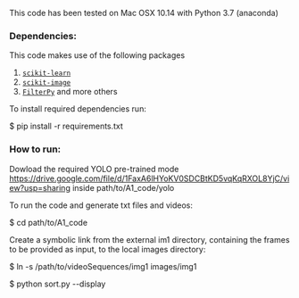 This code has been tested on Mac OSX 10.14 with Python 3.7 (anaconda)

### Dependencies:

This code makes use of the following packages
1.  [`scikit-learn`](http://scikit-learn.org/stable/)
2.  [`scikit-image`](http://scikit-image.org/download)
3.   [`FilterPy`](https://github.com/rlabbe/filterpy)
and more others

To install required dependencies run:

$ pip install -r requirements.txt

### How to run:
Dowload the required YOLO pre-trained mode 
  https://drive.google.com/file/d/1FaxA6lHYoKV0SDCBtKD5vqKqRXOL8YjC/view?usp=sharing
inside path/to/A1_code/yolo 

To run the code and generate txt files and videos:

$ cd path/to/A1_code

Create a symbolic link from the external im1 directory, containing the frames to be provided as input, to the local images directory:

$ ln -s /path/to/videoSequences/img1 images/img1

$ python sort.py --display


